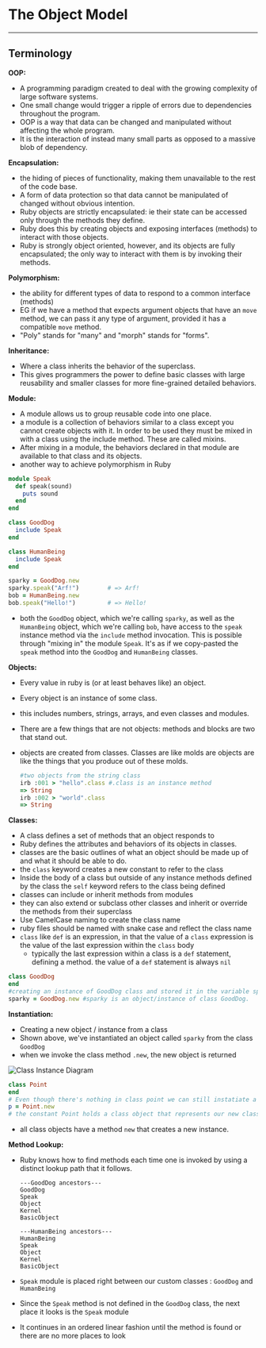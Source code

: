 # The Object Model

---

## Terminology

**OOP:**

- A programming paradigm created to deal with the growing complexity of large software systems. 
- One small change would trigger a ripple of errors due to dependencies throughout the program. 
- OOP is a way that data can be changed and manipulated without affecting the whole program. 
- It is the interaction of instead many small parts as opposed to a massive blob of dependency.

**Encapsulation:** 

- the hiding of pieces of functionality, making them unavailable to the rest of the code base. 
- A form of data protection so that data cannot be manipulated of changed without obvious intention.
- Ruby objects are strictly encapsulated: ie their state can be accessed only through the methods they define.
- Ruby does this by creating objects and exposing interfaces (methods) to interact with those objects.
- Ruby is strongly object oriented, however, and its objects are fully encapsulated; the only way to interact with them is by invoking their methods.

**Polymorphism:**

- the ability for different types of data to respond to a common interface (methods)
- EG if we have a method that expects argument objects that have an `move` method, we can pass it any type of argument, provided it has a compatible `move` method. 
- "Poly" stands for "many" and "morph" stands for "forms".

**Inheritance:**

- Where a class inherits the behavior of the superclass. 
- This gives programmers the power to define basic classes with large reusability and smaller classes for more fine-grained detailed behaviors.

**Module:**

- A module allows us to group reusable code into one place.
- a module is a collection of behaviors similar to a class except you cannot create objects with it. In order to be used they must be mixed in with a class using the include method. These are called mixins.
- After mixing in a module, the behaviors declared in that module are available to that class and its objects.
- another way to achieve polymorphism in Ruby

```ruby
module Speak
  def speak(sound)
    puts sound
  end
end

class GoodDog
  include Speak
end

class HumanBeing
  include Speak
end

sparky = GoodDog.new
sparky.speak("Arf!")        # => Arf!
bob = HumanBeing.new
bob.speak("Hello!")         # => Hello!
```

- both the `GoodDog` object, which we're calling `sparky`, as well as the `HumanBeing` object, which we're calling `bob`, have access to the `speak` instance method via the `include` method invocation. This is possible through "mixing in" the module `Speak`. It's as if we copy-pasted the `speak` method into the `GoodDog` and `HumanBeing` classes.

**Objects:**

- Every value in ruby is (or at least behaves like) an object.

- Every object is an instance of some class.

- this includes numbers, strings, arrays, and even classes and modules. 

- There are a few things that are not objects: methods and blocks are two that stand out.

- objects are created from classes. Classes are like molds are objects are like the things that you produce out of these molds.

  ```ruby
  #two objects from the string class
  irb :001 > "hello".class #.class is an instance method
  => String
  irb :002 > "world".class
  => String
  ```

**Classes:**

- A class defines a set of methods that an object responds to
- Ruby defines the attributes and behaviors of its objects in classes. 
- classes are the basic outlines of what an object should be made up of and what it should be able to do.
- the `class` keyword creates a new constant to refer to the class
-  Inside the body of a class but outside of any instance methods defined by the class the `self` keyword refers to the class being defined
- classes can include or inherit methods from modules
- they can also extend or subclass other classes and inherit or override the methods from their superclass
- Use CamelCase naming to create the class name
- ruby files should be named with snake case and reflect the class name 
- `class` like `def` is an expression, in that the value of a `class` expression is the value of the last expression within the `class` body
  - typically the last expression within a class is a `def` statement, defining a method. the value of a `def` statement is always `nil`

```ruby
class GoodDog
end
#creating an instance of GoodDog class and stored it in the variable sparky
sparky = GoodDog.new #sparky is an object/instance of class GoodDog.
```

**Instantiation:**

- Creating a new object / instance from a class 
- Shown above, we've instantiated an object called `sparky` from the class `GoodDog`
- when we invoke the class method `.new`, the new object is returned 

![Class Instance Diagram](https://d2aw5xe2jldque.cloudfront.net/books/ruby/images/class_instance_diagram.jpg)

```ruby
class Point
end
# Even though there's nothing in class point we can still instatiate a point
p = Point.new
# the constant Point holds a class object that represents our new class
```

- all class objects have a method `new` that creates a new instance.

**Method Lookup:**

- Ruby knows how to find methods each time one is invoked by using a distinct lookup path that it follows.

  ```
  ---GoodDog ancestors---
  GoodDog
  Speak
  Object
  Kernel
  BasicObject
  
  ---HumanBeing ancestors---
  HumanBeing
  Speak
  Object
  Kernel
  BasicObject
  ```

- `Speak` module is placed right between our custom classes : `GoodDog` and `HumanBeing`

- Since the `Speak` method is not defined in the `GoodDog` class, the next place it looks is the `Speak` module

- It continues in an ordered linear fashion until the method is found or there are no more places to look